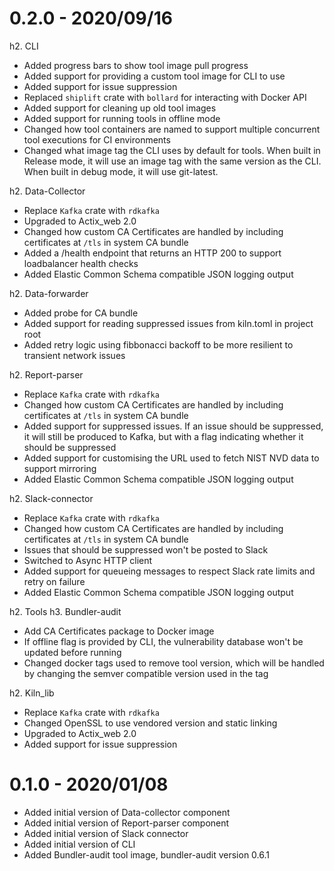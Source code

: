 # 0.2.0 - 2020/09/16

h2. CLI
* Added progress bars to show tool image pull progress
* Added support for providing a custom tool image for CLI to use 
* Added support for issue suppression
* Replaced `shiplift` crate with `bollard` for interacting with Docker API
* Added support for cleaning up old tool images
* Added support for running tools in offline mode
* Changed how tool containers are named to support multiple concurrent tool executions for CI environments
* Changed what image tag the CLI uses by default for tools. When built in Release mode, it will use an image tag with the same version as the CLI. When built in debug mode, it will use git-latest.

h2. Data-Collector
* Replace `Kafka` crate with `rdkafka`
* Upgraded to Actix_web 2.0
* Changed how custom CA Certificates are handled by including certificates at `/tls` in system CA bundle
* Added a /health endpoint that returns an HTTP 200 to support loadbalancer health checks
* Added Elastic Common Schema compatible JSON logging output

h2. Data-forwarder
* Added probe for CA bundle
* Added support for reading suppressed issues from kiln.toml in project root
* Added retry logic using fibbonacci backoff to be more resilient to transient network issues

h2. Report-parser
* Replace `Kafka` crate with `rdkafka`
* Changed how custom CA Certificates are handled by including certificates at `/tls` in system CA bundle
* Added support for suppressed issues. If an issue should be suppressed, it will still be produced to Kafka, but with a flag indicating whether it should be suppressed
* Added support for customising the URL used to fetch NIST NVD data to support mirroring
* Added Elastic Common Schema compatible JSON logging output

h2. Slack-connector
* Replace `Kafka` crate with `rdkafka`
* Changed how custom CA Certificates are handled by including certificates at `/tls` in system CA bundle
* Issues that should be suppressed won't be posted to Slack
* Switched to Async HTTP client
* Added support for queueing messages to respect Slack rate limits and retry on failure
* Added Elastic Common Schema compatible JSON logging output

h2. Tools
h3. Bundler-audit
* Add CA Certificates package to Docker image
* If offline flag is provided by CLI, the vulnerability database won't be updated before running
* Changed docker tags used to remove tool version, which will be handled by changing the semver compatible version used in the tag

h2. Kiln_lib
* Replace `Kafka` crate with `rdkafka`
* Changed OpenSSL to use vendored version and static linking
* Upgraded to Actix_web 2.0
* Added support for issue suppression

# 0.1.0 - 2020/01/08

* Added initial version of Data-collector component
* Added initial version of Report-parser component
* Added initial version of Slack connector
* Added initial version of CLI
* Added Bundler-audit tool image, bundler-audit version 0.6.1
